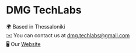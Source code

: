 # DMG TechLabs

🌍 Based in Thessaloniki <br>
✉️ You can contact us at [dmg.techlabs@gmail.com](mailto:dmg.techlabs@gmail.com) <br>
🖥️ Our [Website](http://dmg-techlabs.theworkpc.com)
